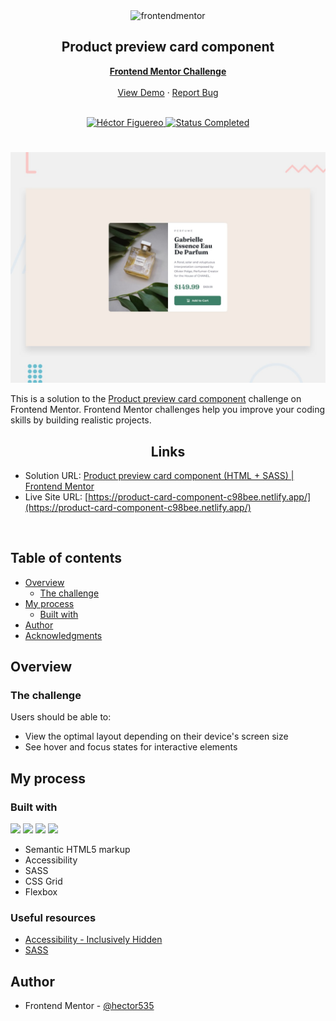 <div id="top"></div>

<div align="center">
  <img src="https://www.frontendmentor.io/static/images/logo-mobile.svg" alt="frontendmentor" width="80">

  <h2 align="center">Product preview card component</h2>
  <p align="center">
    <a href="https://www.frontendmentor.io/challenges/product-preview-card-component-GO7UmttRfa/hub" target="_blank"><strong>Frontend Mentor Challenge</strong></a>
    <br />
    <br />
    <a href="https://product-card-component-c98bee.netlify.app/">View Demo</a>
    ·
    <a href="https://github.com/hector535/product-card-component/issues" target="_blank">Report Bug</a>
    <br />
    <br />
  </p>
</div>

<!-- Bagdes -->
<div align="center">
  <!-- Profile -->
  <a href="https://www.frontendmentor.io/profile/hector535" target="_blank">
    <img src="https://img.shields.io/badge/Profile-Héctor%20Figuereo-76b5c5?style=for-the-badge&logo=frontendmentor" alt="Héctor Figuereo">
  </a>
  <!-- Status -->
  <a href="#">
    <img src="https://img.shields.io/badge/Status-Completed-brightgreen?style=for-the-badge" alt="Status Completed">
  </a>

</div>

#

<div align="center">

![](./design/desktop-preview.jpg)

</div>

This is a solution to the [Product preview card component](https://www.frontendmentor.io/challenges/product-preview-card-component-GO7UmttRfa) challenge on Frontend Mentor. Frontend Mentor challenges help you improve your coding skills by building realistic projects.

<h2 align="center">Links</h2>

- Solution URL: [Product preview card component (HTML + SASS) | Frontend Mentor](https://www.frontendmentor.io/solutions/product-preview-card-component-html-sass-4rnsVFnqyx)
- Live Site URL: [https://product-card-component-c98bee.netlify.app/](https://product-card-component-c98bee.netlify.app/)

<br>

## Table of contents

- [Overview](#overview)
  - [The challenge](#the-challenge)
- [My process](#my-process)
  - [Built with](#built-with)
- [Author](#author)
- [Acknowledgments](#acknowledgments)

## Overview

### The challenge

Users should be able to:

- View the optimal layout depending on their device's screen size
- See hover and focus states for interactive elements

## My process

### Built with

<!-- Bagdes -->

![](https://img.shields.io/badge/HTML5-E34F26?style=for-the-badge&logo=html5&logoColor=white)
![](https://img.shields.io/badge/CSS3-1572B6?style=for-the-badge&logo=css3&logoColor=white)
![](https://img.shields.io/badge/sass-CC6699?style=for-the-badge&logo=sass&logoColor=white)
![](https://img.shields.io/badge/Git-F05032?style=for-the-badge&logo=git&logoColor=white)

- Semantic HTML5 markup
- Accessibility
- SASS
- CSS Grid
- Flexbox

### Useful resources

- [Accessibility - Inclusively Hidden](https://www.scottohara.me/blog/2017/04/14/inclusively-hidden.html)
- [SASS](https://sass-lang.com/documentation/modules)

## Author

- Frontend Mentor - [@hector535](https://www.frontendmentor.io/profile/hector535)
